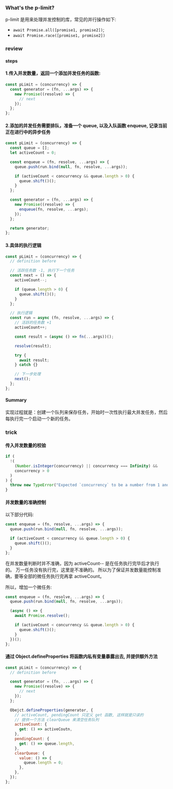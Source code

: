 ### What's the p-limit?

p-limit 是用来处理并发控制的库，常见的并行操作如下:

- `await Promise.all([promise1, promise2])`;
- `await Promise.race([promise1, promise2])`

### review

#### steps

#### 1.传入并发数量，返回一个添加并发任务的函数:

```js
const pLimit = (concurrency) => {
  const generator = (fn, ...args) => {
    new Promise((resolve) => {
      // next
    });
  };
};
```

#### 2.添加的并发任务需要排队，准备一个 queue, 以及入队函数 enqueue, 记录当前正在进行中的异步任务

```js
const pLimit = (concurrency) => {
  const queue = [];
  let activeCount = 0;

  const enqueue = (fn, resolve, ...args) => {
    queue.push(run.bind(null, fn, resolve, ...args));

    if (activeCount < concurrency && queue.length > 0) {
      queue.shift()();
    }
  };

  const generator = (fn, ...args) => {
    new Promise((resolve) => {
      enqueue(fn, resolve, ...args);
    });
  };

  return generator;
};
```

#### 3.具体的执行逻辑

```js
const pLimit = (concurrency) => {
  // definition before

  // 活跃任务数 -1, 执行下一个任务
  const next = () => {
    activeCount--;

    if (queue.length > 0) {
      queue.shift()();
    }
  };

  // 执行逻辑
  const run = async (fn, resolve, ...args) => {
    // 活跃的任务数 +1
    activeCount++;

    const result = (async () => fn(...args))();

    resolve(result);

    try {
      await result;
    } catch {}

    // 下一步处理
    next();
  };
};
```

#### Summary

实现过程就是：创建一个队列来保存任务，开始时一次性执行最大并发任务，然后每执行完一个启动一个新的任务。

### trick

#### 传入并发数量的校验

```js
if (
  !(
    (Number.isInteger(concurrency) || concurrency === Infinity) &&
    concurrency > 0
  )
) {
  throw new TypeError("Expected `concurrency` to be a number from 1 and up");
}
```

#### 并发数量的准确控制

以下部分代码:

```js
const enqueue = (fn, resolve, ...args) => {
  queue.push(run.bind(null, fn, resolve, ...args));

  if (activeCount < concurrency && queue.length > 0) {
    queue.shift()();
  }
};
```

在并发数量判断时并不准确，因为 activeCount-- 是在任务执行完毕后才执行的。
万一任务没有执行完，这里是不准确的。
所以为了保证并发数量能控制准确，要等全部的微任务执行完再拿 activeCount。

所以，增加一个微任务:

```js
const enqueue = (fn, resolve, ...args) => {
  queue.push(run.bind(null, fn, resolve, ...args));

  (async () => {
    await Promise.resolve();

    if (activeCount < concurrency && queue.length > 0) {
      queue.shift()();
    }
  })();
};
```

#### 通过 Object.defineProperties 将函数内私有变量暴露出去, 并提供额外方法

```js
const pLimit = (concurrency) => {
  // definition before

  const generator = (fn, ...args) => {
    new Promise((resolve) => {
      // next
    });
  };

  Obejct.defineProperties(generator, {
    // activeCount, pendingCount 只定义 get 函数, 这样就是只读的
    // 提供一个方法 clearQueue 来清空任务队列
    activeCount: {
      get: () => activeCoutn,
    },
    pendingCount: {
      get: () => queue.length,
    },
    clearQueue: {
      value: () => {
        queue.length = 0;
      },
    },
  });
};
```
